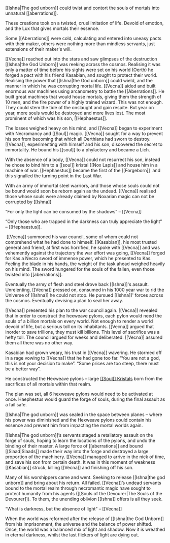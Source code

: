 [[Ishna|The god unborn]] could twist and contort the souls of mortals into unnatural [[aberrations]].

These creations took on a twisted, cruel imitation of life. Devoid of emotion, and the Lux that gives mortals their essence.

Some [[Aberrations]] were cold, calculating and entered into uneasy pacts with their maker, others were nothing more than mindless servants, just extensions of their maker's will.

[[Vecna]] reached out into the stars and saw glimpses of the destruction [[Ishna|the God Unborn]] was reeking across the cosmos. Realising it was only a matter of time before his sights were set on his world (Oerth) he forged a pact with his friend Kasabian, and sought to protect their world. Realising the power that [[Ishna|the God unborn]] could wield, and the manner in which he was corrupting mortal life. [[Vecna]] aided and built enormous war machines using arcanometry to battle the [[Aberrations]]. He built great machines that would house mortals, giving them the strength of 10 men, and the fire power of a highly trained wizard. This was not enough. They could stem the tide of the onslaught and gain respite. But year on year, more souls would be destroyed and more lives lost. The most prominent of which was his son, [[Hephaestus]].

The losses weighed heavy on his mind, and [[Vecna]] began to experiment with Necromancy and [[Soul]] magic. [[Vecna]] sought for a way to prevent his son from becoming that which all Oerthians had sworn to destroy. [[Vecna]], experimenting with himself and his son, discovered the secret to immortality. He bound his [[soul]] to a phylactery and became a Lich.

With the absence of a body, [[Vecna]] could not resurrect his son, instead he chose to bind him to a [[soul]] kristal [[Nox Lapis]] and house him in a machine of war. [[Hephaestus]] became the first of the [[Forgeborn]]  and this signalled the turning point in the Last War.

With an army of immortal steel warriors, and those whose souls could not be bound would soon be reborn again as the undead. [[Vecna]] realised those whose souls were already claimed by Noxarian magic can not be corrupted by [[Ishna]]

“For only the light can be consumed by the shadows” – [[Vecna]]

“Only those who are trapped in the darkness can truly appreciate the light” – [[Hephaestus]].  

 [[Vecna]] summoned his war council, some of whom could not comprehend what he had done to himself. [[Kasabian]], his most trusted general and friend, at first was horrified, he spoke with [[Vecna]] and was vehemently against the trajectory the war effort was going, [[Vecna]] forged for Kas a Necro sword of immense power, which he presented to Kas. Feeling the blade in his hands, the weight of the task ahead weighed heavily on his mind. The sword hungered for the souls of the fallen, even those twisted into [[aberrations]].

Eventually the army of flesh and steel drove back [[Ishna]]'s assault. Unrelenting, [[Vecna]] pressed on, consumed in his 1000 year war to rid the Universe of [[Ishna]] he could not stop. He pursued [[Ishna]]' forces across the cosmos. Eventually devising a plan to seal her away.

[[Vecna]] presented his plan to the war council again. [[Vecna]] revealed that in order to construct the hexweave pylons, each pylon would need the souls of a billion mortals on every world. Not enough to render a world devoid of life, but a serious toll on its inhabitants. [[Vecna]] argued that inorder to save trillions, they must kill billions. This level of sacrifice was a hefty toll. The council argued for weeks and deliberated. [[Vecna]] assured them all there was no other way. 

Kasabian had grown weary, his trust in [[Vecna]] wavering. He stormed off in a rage vowing to [[Vecna]] that he had gone too far. “You are not a god, this is not your decision to make”. “Some prices are too steep, there must be a better way”.

He constructed the Hexweave pylons – large [[[Soul]] Kristals](https://docs.google.com/document/d/17UBeTKd3Fl4TwHLNa-uxBUu0vXz8Ud6m6s0cmIC5HpY/edit#heading=h.sw19c2sw9u3o) born from the sacrifices of all mortals within that realm.

The plan was set, all 6 hexweave pylons would need to be activated at once. Haephestus would guard the forge of souls, during the final assault as a fail safe. 

[[Ishna|The god unborn]] was sealed in the space between planes – where his power was diminished and the Hexweave pylons could contain his essence and prevent him from impacting the mortal worlds again.

[[Ishna|The god unborn]]’s servants staged a retaliatory assault on the forge of souls, hoping to learn the locations of the pylons, and undo the binding of their master. A large force of [[aberrations]] and bound [[Slaad|Slaads]] made their way into the forge and destroyed a large proportion of the machinery. [[Vecna]] managed to arrive in the nick of time, and save his son from certain death. It was in this moment of weakness [[Kasabian]] struck, killing [[Vecna]] and finishing off his son. 

Many of his worshippers came and went. Seeking to release [[Ishna|the god unborn]] and bring about his return. All failed. [[Vecna]]’s undead servants bound to the mortal realm through necromantic magic have sought to protect humanity from his agents ([[Souls of the Devourer|The Souls of the Devourer]]). To them, the unending oblivion [[Ishna]] offers is all they seek.

“What is darkness, but the absence of light” – [[Vecna]]

When the world was reformed after the release of [[Ishna|the God Unborn]] from his imprisonment, the universe and the balance of power shifted. Once, the world was a balanced mix of light and shadow. Now it is wreathed in eternal darkness, whilst the last flickers of light are dying out.